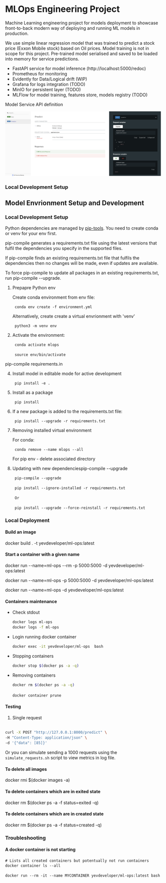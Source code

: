 # MLOps Engineering Project

Machine Learning engineering project for models deployment to showcase front-to-back modern way of deploying and running ML models in production. 

We use simple linear regression model that was trained to predict a stock price (Exxon Mobile stock) based on Oil prices. Model training is not in scope for this project. Pre-trained model serialised and saved to be loaded into memory for service predictions.

* FastAPI service for model inference (http://localhost:5000/redoc)
* Prometheus for monitoring
* Evidently for Data/Logical drift (WIP)
* Grafana for logs integration (TODO)
* MinIO for persistent layer (TODO)
* MLFlow for model training, features store, models registry (TODO) 


Model Service API definition

![Open API definition](docs/images/ServiceAPI.png)


### Local Development Setup

## Model Envrionment Setup and Development

### Local Development Setup

Python dependencies are managed by [pip-tools](https://pypi.org/project/pip-tools/). You need to create conda or venv for your env first.

pip-compile generates a requirements.txt file using the latest versions that fulfil the dependencies you specify in the supported files.

If pip-compile finds an existing requirements.txt file that fulfils the dependencies then no changes will be made, even if updates are available.

To force pip-compile to update all packages in an existing requirements.txt, run pip-compile --upgrade.


1. Prepapre Python env 

   Create conda environment from env file:

        conda env create -f environment.yml

    Alternatively, create create a virtual envrionment with 'venv'

        python3 -m venv env
        

2. Activate the environment:

        conda activate mlops

        source env/bin/activate

pip-compile requirements.in

4. Install model in editable mode for active development

        pip install -e .

5. Install as a package

        pip install

6. If a new package is added to the requirements.txt file:
   

        pip install --upgrade -r requirements.txt

7. Removing installed virtual environment

    For conda:

        conda remove --name mlops --all

    For pip env - delete associated directory

8. Updating with new dependenciespip-compile --upgrade

        pip-compile --upgrade
        
        pip install --ignore-installed -r requirements.txt

        Or

        pip install --upgrade --force-reinstall -r requirements.txt


### Local Deployment

#### Build an image
docker build . -t yevdeveloper/ml-ops:latest

#### Start a container with a given name
docker run --name=ml-ops --rm -p 5000:5000 -d yevdeveloper/ml-ops:latest

docker run --name=ml-ops -p 5000:5000 -d yevdeveloper/ml-ops:latest

docker run --name=ml-ops -d yevdeveloper/ml-ops:latest


#### Containers maintenance

* Check stdout
  ```bash
  docker logs ml-ops
  docker logs -f ml-ops
  ```

* Login running docker container
  
  ```bash
  docker exec -it yevdeveloper/ml-ops  bash
  ```

* Stopping containers
  
  ```bash
  docker stop $(docker ps -a -q)
  ```

* Removing containers
  
  ```bash
  docker rm $(docker ps -a -q)

  docker container prune
  ```

#### Testing


1. Single request
   
```bash

curl -X POST "http://127.0.0.1:8000/predict" \
-H "Content-Type: application/json" \
-d '{"data": [85]}'

```

 Or you can simulate sending a 1000 requests using the `simulate_requests.sh` script to view metrics in log file.

#### To delete all images

docker rmi $(docker images -a)

#### To delete containers which are in exited state

docker rm $(docker ps -a -f status=exited -q)

#### To delete containers which are in created state

docker rm $(docker ps -a -f status=created -q)


### Troubleshooting

#### A docker container is not starting 


```
# Lists all created containers but potentually not run containers
docker container ls --all 

docker run --rm -it --name MYCONTAINER yevdeveloper/ml-ops:latest bash

```